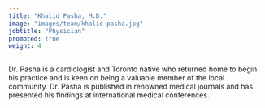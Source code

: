 ```yaml
---
title: "Khalid Pasha, M.D."
image: "images/team/khalid-pasha.jpg"
jobtitle: "Physician"
promoted: true
weight: 4
---
```


Dr. Pasha is a cardiologist and Toronto native who returned home to begin his practice and is keen on being a valuable member of the local community. Dr. Pasha is published in renowned medical journals and has presented his findings at international medical conferences.